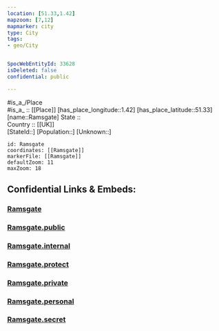 ```yaml
---
location: [51.33,1.42] 
mapzoom: [7,12] 
mapmarker: city 
type: City
tags:
- geo/City


SpocWebEntityId: 33628
isDeleted: false
confidential: public

---
```

#is_a_/Place  
#is_a_ :: [[Place]] 
[has_place_longitude::1.42] 
[has_place_latitude::51.33] 
[name::Ramsgate] 
State ::  
Country :: [[UK]]  
[StateId::] 
[Population::] 
[Unknown::] 


```leaflet
id: Ramsgate
coordinates: [[Ramsgate]] 
markerFile: [[Ramsgate]] 
defaultZoom: 11 
maxZoom: 18
```


## Confidential Links & Embeds: 

### [Ramsgate](/_Standards/Earth/Continent/Europe/Europe~North/UK/England/Regions~England/South_East_England/Kent/cities~Kent/Thanet/cities~Thanet/Ramsgate.md) 

### [Ramsgate.public](/_public/Earth/Continent/Europe/Europe~North/UK/England/Regions~England/South_East_England/Kent/cities~Kent/Thanet/cities~Thanet/Ramsgate.public.md) 

### [Ramsgate.internal](/_internal/Earth/Continent/Europe/Europe~North/UK/England/Regions~England/South_East_England/Kent/cities~Kent/Thanet/cities~Thanet/Ramsgate.internal.md) 

### [Ramsgate.protect](/_protect/Earth/Continent/Europe/Europe~North/UK/England/Regions~England/South_East_England/Kent/cities~Kent/Thanet/cities~Thanet/Ramsgate.protect.md) 

### [Ramsgate.private](/_private/Earth/Continent/Europe/Europe~North/UK/England/Regions~England/South_East_England/Kent/cities~Kent/Thanet/cities~Thanet/Ramsgate.private.md) 

### [Ramsgate.personal](/_personal/Earth/Continent/Europe/Europe~North/UK/England/Regions~England/South_East_England/Kent/cities~Kent/Thanet/cities~Thanet/Ramsgate.personal.md) 

### [Ramsgate.secret](/_secret/Earth/Continent/Europe/Europe~North/UK/England/Regions~England/South_East_England/Kent/cities~Kent/Thanet/cities~Thanet/Ramsgate.secret.md)

